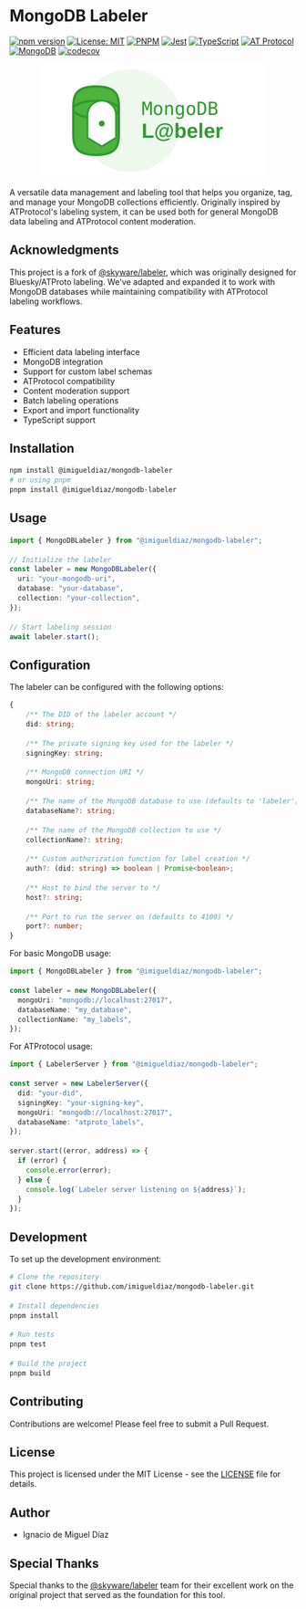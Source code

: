 # MongoDB Labeler

[![npm version](https://img.shields.io/npm/v/@imigueldiaz/mongodb-labeler.svg)](https://www.npmjs.com/package/@imigueldiaz/mongodb-labeler)
[![License: MIT](https://img.shields.io/badge/License-MIT-yellow.svg)](https://opensource.org/licenses/MIT)
[![PNPM](https://img.shields.io/badge/pnpm-%234a4a4a.svg?style=flat&logo=pnpm&logoColor=f69220)](https://pnpm.io/)
[![Jest](https://img.shields.io/badge/tested_with-jest-%23C21325?logo=jest)](https://jestjs.io/)
[![TypeScript](https://img.shields.io/badge/TypeScript-%23007ACC.svg?logo=typescript&logoColor=white)](https://www.typescriptlang.org/)
[![AT Protocol](https://img.shields.io/badge/AT_Protocol-compatible-blue)](https://atproto.com/)
[![MongoDB](https://img.shields.io/badge/MongoDB-%234ea94b.svg?logo=mongodb&logoColor=white)](https://www.mongodb.com/)
[![codecov](https://codecov.io/gh/imigueldiaz/mongodb-labeler/graph/badge.svg?token=MRBW95LY97)](https://codecov.io/gh/imigueldiaz/mongodb-labeler)

<p align="center">
  <img src="assets/logo.svg" width="400" alt="MongoDB Labeler Logo">
</p>

A versatile data management and labeling tool that helps you organize, tag, and manage your MongoDB collections efficiently. Originally inspired by ATProtocol's labeling system, it can be used both for general MongoDB data labeling and ATProtocol content moderation.

## Acknowledgments

This project is a fork of [@skyware/labeler](https://github.com/skyware-js/labeler), which was originally designed for Bluesky/ATProto labeling. We've adapted and expanded it to work with MongoDB databases while maintaining compatibility with ATProtocol labeling workflows.

## Features

- Efficient data labeling interface
- MongoDB integration
- Support for custom label schemas
- ATProtocol compatibility
- Content moderation support
- Batch labeling operations
- Export and import functionality
- TypeScript support

## Installation

```bash
npm install @imigueldiaz/mongodb-labeler
# or using pnpm
pnpm install @imigueldiaz/mongodb-labeler
```

## Usage

```typescript
import { MongoDBLabeler } from "@imigueldiaz/mongodb-labeler";

// Initialize the labeler
const labeler = new MongoDBLabeler({
  uri: "your-mongodb-uri",
  database: "your-database",
  collection: "your-collection",
});

// Start labeling session
await labeler.start();
```

## Configuration

The labeler can be configured with the following options:

```typescript
{
    /** The DID of the labeler account */
    did: string;

    /** The private signing key used for the labeler */
    signingKey: string;

    /** MongoDB connection URI */
    mongoUri: string;

    /** The name of the MongoDB database to use (defaults to 'labeler') */
    databaseName?: string;

    /** The name of the MongoDB collection to use */
    collectionName?: string;

    /** Custom authorization function for label creation */
    auth?: (did: string) => boolean | Promise<boolean>;

    /** Host to bind the server to */
    host?: string;

    /** Port to run the server on (defaults to 4100) */
    port?: number;
}
```

For basic MongoDB usage:

```typescript
import { MongoDBLabeler } from "@imigueldiaz/mongodb-labeler";

const labeler = new MongoDBLabeler({
  mongoUri: "mongodb://localhost:27017",
  databaseName: "my_database",
  collectionName: "my_labels",
});
```

For ATProtocol usage:

```typescript
import { LabelerServer } from "@imigueldiaz/mongodb-labeler";

const server = new LabelerServer({
  did: "your-did",
  signingKey: "your-signing-key",
  mongoUri: "mongodb://localhost:27017",
  databaseName: "atproto_labels",
});

server.start((error, address) => {
  if (error) {
    console.error(error);
  } else {
    console.log(`Labeler server listening on ${address}`);
  }
});
```

## Development

To set up the development environment:

```bash
# Clone the repository
git clone https://github.com/imigueldiaz/mongodb-labeler.git

# Install dependencies
pnpm install

# Run tests
pnpm test

# Build the project
pnpm build
```

## Contributing

Contributions are welcome! Please feel free to submit a Pull Request.

## License

This project is licensed under the MIT License - see the [LICENSE](LICENSE) file for details.

## Author

- Ignacio de Miguel Díaz

## Special Thanks

Special thanks to the [@skyware/labeler](https://github.com/skyware-js/labeler) team for their excellent work on the original project that served as the foundation for this tool.
